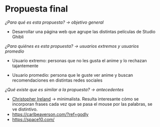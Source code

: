 # **Propuesta final** <br>
_¿Para qué es esta propuesta? → objetivo general_

  + Desarrollar una página web que agrupe las distintas películas de Studio Ghibli

_¿Para quiénes es esta propuesta? → usuarios extremos y usuarios promedio_

+ Usuario extremo: personas que no les gusta el anime y lo rechazan tajantemente

+ Usuario promedio: persona que le guste ver anime y buscan recomendaciones en distintas redes sociales

_¿Qué existe que es similar a la propuesta? → antecedentes_

+  [Christopher Ireland](https://www.christopherireland.net/?ref=godly) → minimalista. Resulta interesante cómo se incorporan frases cada vez que se pasa el mouse por las palabras, se ve distintivo.
+ https://carlbeaverson.com/?ref=godly 
+ https://space10.com/

